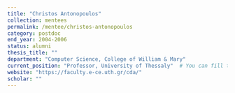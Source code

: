 ```yaml
---
title: "Christos Antonopoulos"
collection: mentees
permalink: /mentee/christos-antonopoulos
category: postdoc
end_year: 2004-2006
status: alumni
thesis_title: ""
department: "Computer Science, College of William & Mary"
current_position: "Professor, University of Thessaly"  # You can fill this from LinkedIn
website: "https://faculty.e-ce.uth.gr/cda/"
scholar: ""
---
```

